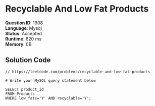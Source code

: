 # Recyclable And Low Fat Products

**Question ID**: 1908  
**Language**: Mysql  
**Status**: Accepted  
**Runtime**: 620 ms  
**Memory**: 0B  

## Solution Code
```mysql
// https://leetcode.com/problems/recyclable-and-low-fat-products

# Write your MySQL query statement below

SELECT product_id 
FROM Products 
WHERE low_fats='Y' AND recyclable='Y';
```
